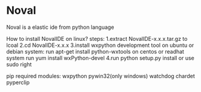 # Noval
Noval is a elastic ide from python language

How to install NovalIDE on linux?
steps:
1.extract NovalIDE-x.x.x.tar.gz to lcoal
2.cd NovalIDE-x.x.x
3.install wxpython development tool
on ubuntu or debian system:
run apt-get install python-wxtools
on centos or readhat system
run yum install wxPython-devel
4.run python setup.py install or use sudo right

pip required modules:
wxpython
pywin32(only windows)
watchdog
chardet
pyperclip
